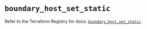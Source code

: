 # `boundary_host_set_static`

Refer to the Terraform Registry for docs: [`boundary_host_set_static`](https://registry.terraform.io/providers/hashicorp/boundary/1.3.1/docs/resources/host_set_static).
